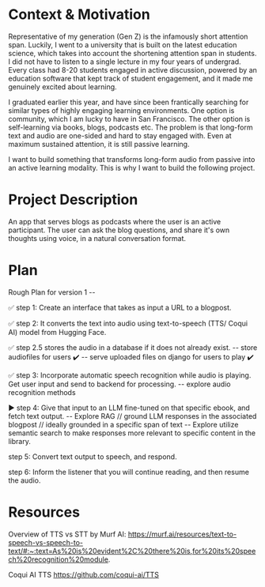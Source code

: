 # Context & Motivation

Representative of my generation (Gen Z) is the infamously short attention span. Luckily, I went to a university that is built on the latest education science, which takes into account the shortening attention span in students. I did not have to listen to a single lecture in my four years of undergrad. Every class had 8-20 students engaged in active discussion, powered by an education software that kept track of student engagement, and it made me genuinely excited about learning.

I graduated earlier this year, and have since been frantically searching for similar types of highly engaging learning environments. One option is community, which I am lucky to have in San Francisco. The other option is self-learning via books, blogs, podcasts etc. The problem is that long-form text and audio are one-sided and hard to stay engaged with. Even at maximum sustained attention, it is still passive learning.

I want to build something that transforms long-form audio from passive into an active learning modality. This is why I want to build the following project.

# Project Description

An app that serves blogs as podcasts where the user is an active participant. The user can ask the blog questions, and share it's own thoughts using voice, in a natural conversation format.

# Plan

Rough Plan for version 1 --

✅ step 1: Create an interface that takes as input a URL to a blogpost.

✅ step 2: It converts the text into audio using text-to-speech (TTS/ Coqui AI) model from Hugging Face.

✅ step 2.5 stores the audio in a database if it does not already exist.
-- store audiofiles for users ✔️
-- serve uploaded files on django for users to play ✔️

✅ step 3: Incorporate automatic speech recognition while audio is playing. Get user input and send to backend for processing.
-- explore audio recognition methods

▶️ step 4: Give that input to an LLM fine-tuned on that specific ebook, and fetch text output.
-- Explore RAG // ground LLM responses in the associated blogpost // ideally grounded in a specific span of text
-- Explore utilize semantic search to make responses more relevant to specific content in the library.

step 5: Convert text output to speech, and respond.

step 6: Inform the listener that you will continue reading, and then resume the audio.

# Resources

Overview of TTS vs STT by Murf AI:
https://murf.ai/resources/text-to-speech-vs-speech-to-text/#:~:text=As%20is%20evident%2C%20there%20is,for%20its%20speech%20recognition%20module.

Coqui AI TTS
https://github.com/coqui-ai/TTS
